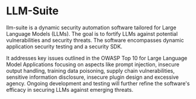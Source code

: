 # LLM-Suite
llm-suite is a dynamic security automation software tailored for Large Language Models (LLMs). The goal is to fortify LLMs against potential vulnerabilities and security threats. The software encompasses dynamic application security testing and a security SDK. 

It addresses key issues outlined in the OWASP Top 10 for Large Language Model Applications focusing on aspects like prompt injection, insecure output handling, training data poisoning, supply chain vulnerabilities, sensitive information disclosure, insecure plugin design and excessive agency.
Ongoing development and testing will further refine the software's efficacy in securing LLMs against emerging threats.
